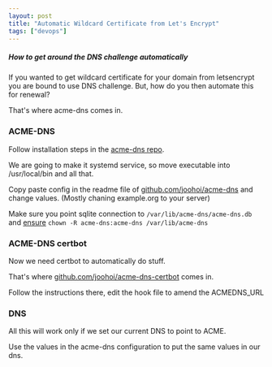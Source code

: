```yaml
---
layout: post
title: "Automatic Wildcard Certificate from Let's Encrypt"
tags: ["devops"]
---
```


##### How to get around the DNS challenge automatically #####

If you wanted to get wildcard certificate for your domain from letsencrypt you are bound to use DNS challenge. But, how do you then automate this for renewal?

That's where acme-dns comes in.

### ACME-DNS ###

Follow installation steps in the [acme-dns repo](https://github.com/joohoi/acme-dns).

We are going to make it systemd service, so move executable into /usr/local/bin and all that.

Copy paste config in the readme file of [github.com/joohoi/acme-dns](https://github.com/joohoi/acme-dns) and change values. (Mostly chaning example.org to your server)

Make sure you point sqlite connection to `/var/lib/acme-dns/acme-dns.db` and [ensure](https://github.com/joohoi/acme-dns/issues/88) `chown -R acme-dns:acme-dns /var/lib/acme-dns`

### ACME-DNS certbot ###
Now we need certbot to automatically do stuff.

That's where [github.com/joohoi/acme-dns-certbot](https://github.com/joohoi/acme-dns-certbot) comes in.

Follow the instructions there, edit the hook file to amend the ACMEDNS_URL

### DNS ###
All this will work only if we set our current DNS to point to ACME.

Use the values in the acme-dns configuration to put the same values in our dns.